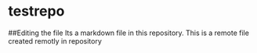# testrepo

##Editing the file
Its a markdown file in this repository.
This is a remote file created remotly in repository
